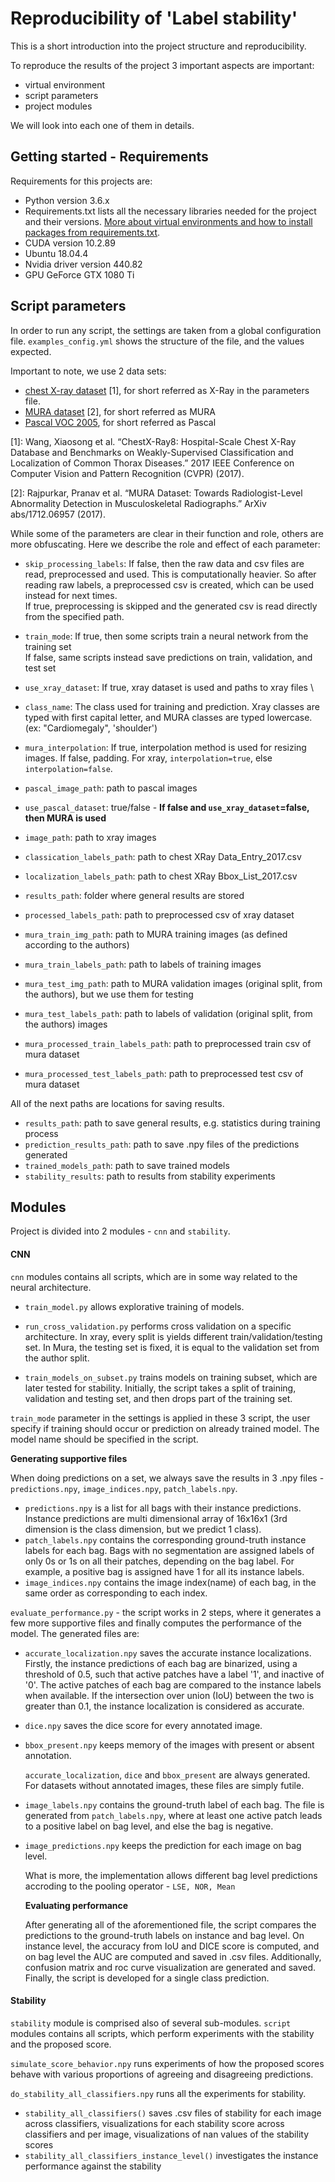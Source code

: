 # Reproducibility of 'Label stability'

This is a short introduction into the project structure and reproducibility.

<!-- **Contents**
* Getting started
* Project structure

Introduction structure -->
 To reproduce the results of the project 3 important aspects are important:
  * virtual environment
  * script parameters
  * project modules

We will look into each one of them in details.

## Getting started - Requirements
Requirements for this projects are:
* Python version 3.6.x
* Requirements.txt lists all the necessary libraries needed for the project and their versions. 
[More about virtual environments and how to install packages from requirements.txt](https://packaging.python.org/guides/installing-using-pip-and-virtual-environments/).
* CUDA version 10.2.89
* Ubuntu 18.04.4
* Nvidia driver version 440.82
* GPU GeForce GTX 1080 Ti

## Script parameters
 In order to run any script, the settings are taken from a global configuration file. `examples_config.yml` shows the
  structure of the file, and the values expected.

 Important to note, we use 2 data sets:
 * [chest X-ray dataset](http://openaccess.thecvf.com/content_cvpr_2017/papers/Wang_ChestX-ray8_Hospital-Scale_Chest_CVPR_2017_paper.pdf) [1], for short referred as X-Ray in the parameters file.
 * [MURA dataset](https://arxiv.org/abs/1712.06957) [2], for short referred as MURA
 * [Pascal VOC 2005](http://host.robots.ox.ac.uk/pascal/VOC/voc2005/index.html), for short referred as Pascal

[1]: Wang, Xiaosong et al. “ChestX-Ray8: Hospital-Scale Chest X-Ray Database and Benchmarks on Weakly-Supervised Classification and Localization of Common Thorax Diseases.” 2017 IEEE Conference on Computer Vision and Pattern Recognition (CVPR) (2017).

[2]: Rajpurkar, Pranav et al. “MURA Dataset: Towards Radiologist-Level Abnormality Detection in Musculoskeletal Radiographs.” ArXiv abs/1712.06957 (2017).

While some of the parameters are clear in their function and role, others are more obfuscating. Here we describe the
role and effect of each parameter:

* `skip_processing_labels`:
If false, then the raw data and csv files are read, preprocessed and used. This is computationally heavier. So after reading raw labels, a preprocessed csv is created, which can be used instead for next times. \
If true, preprocessing is skipped and the generated csv is read directly from the specified path.
* `train_mode`:
If true, then some scripts train a neural network from the training set \
If false, same scripts instead save predictions on train, validation, and test set

* `use_xray_dataset`:
If true, xray dataset is used and paths to xray files \
* `class_name`: The class used for training and prediction. Xray classes are typed with first capital letter, and MURA classes are typed lowercase.   (ex: "Cardiomegaly", 'shoulder')
* `mura_interpolation`:
If true, interpolation method is used for resizing images. If false, padding. For xray, `interpolation=true`, else `interpolation=false`.
* `pascal_image_path`: path to pascal images
* `use_pascal_dataset`: true/false - **If false and `use_xray_dataset`=false, then MURA is used**

* `image_path`: path to xray images
* `classication_labels_path`: path to chest XRay Data_Entry_2017.csv
* `localization_labels_path`: path to chest XRay Bbox_List_2017.csv
* `results_path`: folder where general results are stored
* `processed_labels_path`: path to preprocessed csv of xray dataset

* `mura_train_img_path`: path to MURA training images (as defined according to the authors)   
* `mura_train_labels_path`: path to labels of training images
* `mura_test_img_path`:  path to MURA validation images (original split, from the authors), but we use them for testing   
* `mura_test_labels_path`: path to labels of validation (original split, from the authors) images
* `mura_processed_train_labels_path`: path to preprocessed train csv of mura dataset
* `mura_processed_test_labels_path`: path to preprocessed test csv of mura dataset

All of the next paths are locations for saving results.
* `results_path`: path to save general results, e.g. statistics during training process
* `prediction_results_path`: path to save .npy files of the predictions generated
* `trained_models_path`: path to save trained models
* `stability_results`: path to results from stability experiments

## Modules
Project is divided into 2 modules - `cnn` and `stability`.

#### CNN
`cnn` modules contains all scripts, which are in some way related to the neural architecture.
* `train_model.py` allows explorative training of models.

* `run_cross_validation.py` performs cross validation on a specific architecture. In xray, every split is yields different train/validation/testing set. In Mura, the testing set is fixed, it is equal to the validation set from the author split.

* `train_models_on_subset.py` trains models on training subset, which are later tested for stability. Initially, the script takes a split of training, validation and testing set, and then drops part of the training set.    

`train_mode` parameter in the settings is applied in these 3 script, the user specify if training should occur or prediction on already trained model. The model name should be specified in the script. 

 **Generating supportive files**
 
 
When doing predictions on a set, we always save the results in 3 .npy files -  `predictions.npy`, `image_indices.npy`, `patch_labels.npy`.

* `predictions.npy` is a list for all bags with their instance predictions. Instance predictions are multi dimensional array of 16x16x1 (3rd dimension is the class dimension, but we predict 1 class).
* `patch_labels.npy` contains the corresponding ground-truth instance labels for each bag. Bags with no segmentation are assigned labels of only 0s or 1s on all their patches, depending on the bag label. For example, a positive bag is assigned have 1 for all its instance labels. 
* `image_indices.npy` contains the image index(name) of each bag, in the same order as corresponding to each index.  


 `evaluate_performance.py` - the script works in 2 steps, where it generates a few more supportive files and finally computes the performance of the model. The generated files are:

   * `accurate_localization.npy` saves the accurate instance localizations.  
  Firstly, the instance predictions of each bag are binarized, using a threshold of 0.5, such that active patches have a label '1', and inactive of '0'. The active patches of each bag are compared to the instance labels when available. If the intersection over union (IoU) between the two is greater than 0.1, the instance localization is considered as accurate. 
 * `dice.npy` saves the dice score for every annotated image.

  * `bbox_present.npy` keeps memory of the images with present or absent annotation.
    
    `accurate_localization`, `dice` and `bbox_present` are always generated. For datasets without annotated images, these files are simply futile. 
 
 * `image_labels.npy` contains the ground-truth label of each bag. The file is generated from  `patch_labels.npy`, where at least one active patch leads to a positive label on bag level, and else the bag is negative.
* `image_predictions.npy` keeps the prediction for each image on bag level.

  What is more, the implementation allows different bag level predictions accroding to the pooling
operator - `LSE, NOR, Mean`

  **Evaluating performance**

  After generating all of the aforementioned file, the script compares the predictions to the ground-truth labels on instance and bag level. On instance level, the accuracy from IoU and DICE score is computed, and on bag level the AUC are computed and saved in .csv files. Additionally, confusion matrix and roc curve visualization are generated and saved.
  Finally, the script is developed for a single class prediction.  

#### Stability
`stability` module is comprised also of several sub-modules. `script` modules contains all scripts, which perform experiments with the stability and the proposed score.

`simulate_score_behavior.npy` runs experiments of how the proposed scores behave with various proportions of agreeing and disagreeing predictions.

 `do_stability_all_classifiers.npy` runs all the experiments for stability. 
   * `stability_all_classifiers()` saves .csv files of stability for each image across classifiers,
            visualizations for each stability score across classifiers and per image,
             visualizations of nan values of the stability scores
   * `stability_all_classifiers_instance_level()` investigates the instance performance against the stability 
